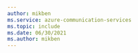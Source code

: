 ```yaml
---
author: mikben
ms.service: azure-communication-services
ms.topic: include
ms.date: 06/30/2021
ms.author: mikben
---
```


